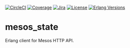 [![CircleCI][circleci badge]][circleci]
[![Coverage][coverage badge]][covercov]
[![Jira][jira badge]][jira]
[![License][license badge]][license]
[![Erlang Versions][erlang version badge]][erlang]

# mesos_state


Erlang client for Mesos HTTP API.


<!-- Badges -->
[circleci badge]: https://img.shields.io/circleci/project/github/dcos/mesos_state/master.svg?style=flat-square
[coverage badge]: https://img.shields.io/codecov/c/github/dcos/mesos_state/master.svg?style=flat-square
[jira badge]: https://img.shields.io/badge/issues-jira-yellow.svg?style=flat-square
[license badge]: https://img.shields.io/github/license/dcos/mesos_state.svg?style=flat-square
[erlang version badge]: https://img.shields.io/badge/erlang-20.1-blue.svg?style=flat-square

<!-- Links -->
[circleci]: https://circleci.com/gh/dcos/mesos_state
[covercov]: https://codecov.io/gh/dcos/mesos_state
[jira]: https://jira.dcos.io/issues/?jql=component+%3D+networking+AND+project+%3D+DCOS_OSS
[license]: ./LICENSE
[erlang]: http://erlang.org/
